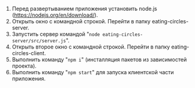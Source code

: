 1. Перед развертыванием приложения установить node.js (https://nodejs.org/en/download/).
2. Открыть окно с командной строкой. Перейти в папку eating-circles-server.
3. Запустить сервер командой "`node eating-circles-server/src/server.js`".
4. Открыть второе окно с командной строкой. Перейти в папку eating-circles-client.
5. Выполнить команду "`npm i`" (инсталляция пакетов из зависимостей проекта).
6. Выполнить команду  "`npm start`" для запуска клиентской части приложения.